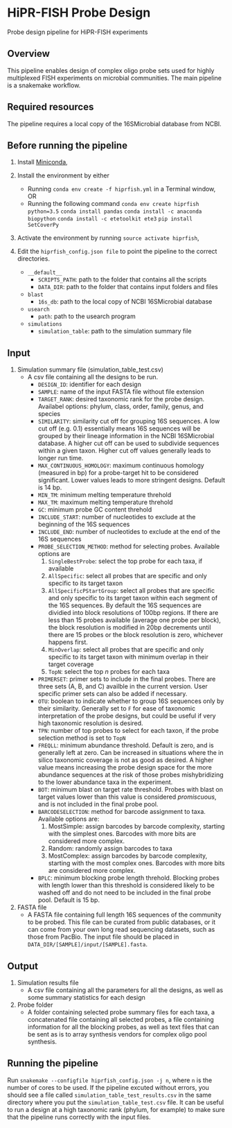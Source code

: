 # HiPR-FISH Probe Design
Probe design pipeline for HiPR-FISH experiments

## Overview

This pipeline enables design of complex oligo probe sets used for highly multiplexed FISH experiments on microbial communities. The main pipeline is a snakemake workflow.

## Required resources

The pipeline requires a local copy of the 16SMicrobial database from NCBI.

## Before running the pipeline
1. Install [Miniconda](https://docs.conda.io/en/latest/miniconda.html),
2. Install the environment by either
   - Running `conda env create -f hiprfish.yml` in a Terminal window,\
   OR
   - Running the following command
     `conda env create hiprfish python=3.5`
     `conda install pandas`
     `conda install -c anaconda biopython`
     `conda install -c etetoolkit ete3`
     `pip install SetCoverPy`

3. Activate the environment by running `source activate hiprfish`,
4. Edit the `hiprfish_config.json file` to point the pipeline to the correct directories. 
   - `__default__`
      * `SCRIPTS_PATH`: path to the folder that contains all the scripts
      * `DATA_DIR`: path to the folder that contains input folders and files
   - `blast`
      * `16s_db`: path to the local copy of NCBI 16SMicrobial database
   -  `usearch`
      * `path`: path to the usearch program
   - `simulations`
      * `simulation_table`: path to the simulation summary file

## Input
1. Simulation summary file (simulation_table_test.csv)
   - A csv file containing all the designs to be run.
      * `DESIGN_ID`: identifier for each design
      * `SAMPLE`: name of the input FASTA file without file extension
      * `TARGET_RANK`: desired taxonomic rank for the probe design. Availabel options: phylum, class, order, family, genus, and species
      * `SIMILARITY`: similarity cut off for grouping 16S sequences. A low cut off (e.g. 0.1) essentially means 16S sequences will be grouped by their lineage information in the NCBI 16SMicrobial database. A higher cut off can be used to subdivide sequences within a given taxon. Higher cut off values generally leads to longer run time.
      * `MAX_CONTINUOUS_HOMOLOGY`: maximum continuous homology (measured in bp) for a probe-target hit to be considered significant. Lower values leads to more stringent designs. Default is 14 bp.
      * `MIN_TM`: minimum melting temperature threhold
      * `MAX_TM`: maximum melting temperature threhold
      * `GC`: minimum probe GC content threhold
      * `INCLUDE_START`: number of nucleotides to exclude at the beginning of the 16S sequences
      * `INCLUDE_END`: number of nucleotides to exclude at the end of the 16S sequences
      * `PROBE_SELECTION_METHOD`: method for selecting probes. Available options are
         1. `SingleBestProbe`: select the top probe for each taxa, if available
         2. `AllSpecific`: select all probes that are specific and only specific to its target taxon
         3. `AllSpecificPStartGroup`: select all probes that are specific and only specific to its target taxon within each segment of the 16S sequences. By default the 16S sequences are dividied into block resolutions of 100bp regions. If there are less than 15 probes available (average one probe per block), the block resolution is modified in 20bp decrements until there are 15 probes or the block resolution is zero, whichever happens first.
         4. `MinOverlap`: select all probes that are specific and only specific to its target taxon with minimum overlap in their target coverage
         5. `TopN`: select the top *n* probes for each taxa
       * `PRIMERSET`: primer sets to include in the final probes. There are three sets (A, B, and C) availble in the current version. User specific primer sets can also be added if necessary.
       * `OTU`: boolean to indicate whether to group 16S sequences only by their similarity. Generally set to `F` for ease of taxonomic interpretation of the probe designs, but could be useful if very high taxonomic resolution is desired. 
       * `TPN`: number of top probes to select for each taxon, if the probe selection method is set to `TopN`
       * `FREQLL`: minimum abundance threshold. Default is zero, and is generally left at zero. Can be increased in situations where the in silico taxonomic coverage is not as good as desired. A higher value means increasing the probe design space for the more abundance sequences at the risk of those probes mishybridizing to the lower abundance taxa in the experiment.
       * `BOT`: minimum blast on target rate threshold. Probes with blast on target values lower than this value is considered *promiscuous*, and is not included in the final probe pool.
       * `BARCODESELECTION`: method for barcode assignment to taxa. Available options are:
         1. MostSimple: assign barcodes by barcode complexity, starting with the simplest ones. Barcodes with more bits are considered more complex. 
         2. Random: randomly assign barcodes to taxa
         3. MostComplex: assign barcodes by barcode complexity, starting with the most complex ones. Barcodes with more bits are considered more complex. 
       * `BPLC`: minimum blocking probe length threhold. Blocking probes with length lower than this threshold is considered likely to be washed off and do not need to be included in the final probe pool. Default is 15 bp.
2. FASTA file
   - A FASTA file containing full length 16S sequences of the community to be probed. This file can be curated from public databases, or it can come from your own long read sequencing datasets, such as those from PacBio. The input file should be placed in `DATA_DIR/[SAMPLE]/input/[SAMPLE].fasta`.


## Output

1. Simulation results file
   - A csv file containing all the parameters for all the designs, as well as some summary statistics for each design
2. Probe folder
   - A folder containing selected probe summary files for each taxa, a concatenated file containing all selected probes, a file containing information for all the blocking probes, as well as text files that can be sent as is to array synthesis vendors for complex oligo pool synthesis.

## Running the pipeline
Run `snakemake --configfile hiprfish_config.json -j n`, where `n` is the number of cores to be used. If the pipeline excuted without errors, you should see a file called `simulation_table_test_results.csv` in the same directory where you put the `simulation_table_test.csv` file. It can be useful to run a design at a high taxonomic rank (phylum, for example) to make sure that the pipeline runs correctly with the input files. 
